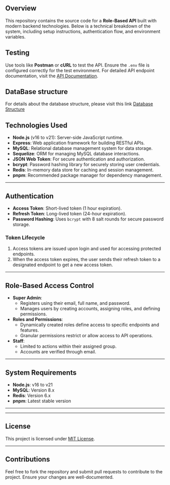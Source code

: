 ## Overview
This repository contains the source code for a **Role-Based API** built with modern backend technologies. Below is a technical breakdown of the system, including setup instructions, authentication flow, and environment variables.

## Testing
Use tools like **Postman** or **cURL** to test the API. Ensure the `.env` file is configured correctly for the test environment.
For detailed API endpoint documentation, visit the [API Documentation](https://documenter.getpostman.com/view/41271356/2sAYQcEA5q).
## DataBase structure 
For details about the database structure, please visit this link [Database Structure](https://dbdiagram.io/d/Project-X-troohq-EDR-65b4c1f0ac844320aed55b65)

## Technologies Used
- **Node.js** (v16 to v21): Server-side JavaScript runtime.
- **Express**: Web application framework for building RESTful APIs.
- **MySQL**: Relational database management system for data storage.
- **Sequelize**: ORM for managing MySQL database interactions.
- **JSON Web Token**: For secure authentication and authorization.
- **bcrypt**: Password hashing library for securely storing user credentials.
- **Redis**: In-memory data store for caching and session management.
- **pnpm**: Recommended package manager for dependency management.

---

## Authentication
- **Access Token**: Short-lived token (1 hour expiration).
- **Refresh Token**: Long-lived token (24-hour expiration).
- **Password Hashing**: Uses `bcrypt` with 8 salt rounds for secure password storage.

### Token Lifecycle
1. Access tokens are issued upon login and used for accessing protected endpoints.
2. When the access token expires, the user sends their refresh token to a designated endpoint to get a new access token.

---

## Role-Based Access Control
- **Super Admin**:
  - Registers using their email, full name, and password.
  - Manages users by creating accounts, assigning roles, and defining permissions.
- **Roles and Permissions**:
  - Dynamically created roles define access to specific endpoints and features.
  - Granular permissions restrict or allow access to API operations.
- **Staff**:
  - Limited to actions within their assigned group.
  - Accounts are verified through email.

---

## System Requirements
- **Node.js**: v16 to v21
- **MySQL**: Version 8.x
- **Redis**: Version 6.x
- **pnpm**: Latest stable version

---


---

## License
This project is licensed under [MIT License](LICENSE).

---

## Contributions
Feel free to fork the repository and submit pull requests to contribute to the project. Ensure your changes are well-documented.

